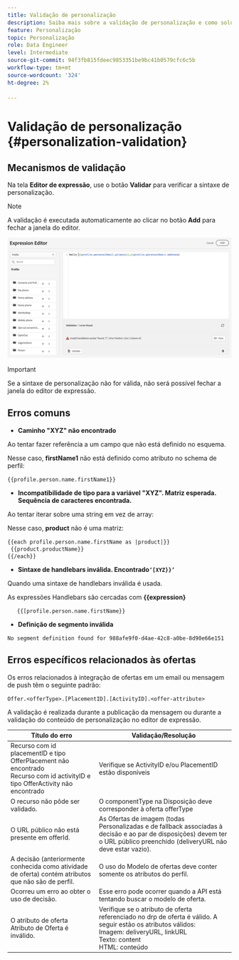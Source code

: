 ```yaml
---
title: Validação de personalização
description: Saiba mais sobre a validação de personalização e como solucionar problemas
feature: Personalização
topic: Personalização
role: Data Engineer
level: Intermediate
source-git-commit: 94f3fb815fdeec9853351be9bc41b0579cfc6c5b
workflow-type: tm+mt
source-wordcount: '324'
ht-degree: 2%

---
```



# Validação de personalização {#personalization-validation}

## Mecanismos de validação

Na tela **Editor de expressão**, use o botão **Validar** para verificar a sintaxe de personalização.

>[!NOTE]
> A validação é executada automaticamente ao clicar no botão **Add** para fechar a janela do editor.


![](assets/perso_validation1.png)

>[!IMPORTANT]
> Se a sintaxe de personalização não for válida, não será possível fechar a janela do editor de expressão.


## Erros comuns

* **Caminho &quot;XYZ&quot; não encontrado**

Ao tentar fazer referência a um campo que não está definido no esquema.

Nesse caso, **firstName1** não está definido como atributo no schema de perfil:

```
{{profile.person.name.firstName1}}
```

* **Incompatibilidade de tipo para a variável &quot;XYZ&quot;. Matriz esperada. Sequência de caracteres encontrada.**

Ao tentar iterar sobre uma string em vez de array:

Nesse caso, **product** não é uma matriz:

```
{{each profile.person.name.firstName as |product|}}
 {{product.productName}}
{{/each}}
```

* **Sintaxe de handlebars inválida. Encontrado`‘[XYZ}}’`**

Quando uma sintaxe de handlebars inválida é usada.

As expressões Handlebars são cercadas com **{{expression}**

```
   {{[profile.person.name.firstName}}
```

* **Definição de segmento inválida**

```
No segment definition found for 988afe9f0-d4ae-42c8-a0be-8d90e66e151
```

## Erros específicos relacionados às ofertas

Os erros relacionados à integração de ofertas em um email ou mensagem de push têm o seguinte padrão:

```
Offer.<offerType>.[PlacementID].[ActivityID].<offer-attribute>
```

A validação é realizada durante a publicação da mensagem ou durante a validação do conteúdo de personalização no editor de expressão.

<table> 
 <thead> 
  <tr> 
   <th> Título do erro<br /> </th> 
   <th> Validação/Resolução <br /> </th> 
  </tr> 
 </thead> 
 <tbody> 
  <tr> 
   <td>Recurso com id placementID e tipo OfferPlacement não encontrado <br/>
Recurso com id activityID e tipo OfferActivity não encontrado<br/></td> 
   <td>Verifique se ActivityID e/ou PlacementID estão disponíveis</td> 
  </tr> 
   <tr> 
   <td>O recurso não pôde ser validado.</td> 
   <td>O componentType na Disposição deve corresponder à oferta offerType</td> 
  </tr> 
   <tr> 
   <td>O URL público não está presente em offerId.</td> 
   <td>As Ofertas de imagem (todas Personalizadas e de fallback associadas à decisão e ao par de disposições) devem ter o URL público preenchido (deliveryURL não deve estar vazio).</td> 
  </tr> 
  <tr> 
   <td>A decisão (anteriormente conhecida como atividade de oferta) contém atributos que não são de perfil.</td> 
   <td>O uso do Modelo de ofertas deve conter somente os atributos do perfil.</td> 
  </tr> 
  <tr> 
   <td>Ocorreu um erro ao obter o uso de decisão.</td> 
   <td>Esse erro pode ocorrer quando a API está tentando buscar o modelo de oferta.</td> 
  </tr>
  <tr> 
   <td>O atributo de oferta Atributo de Oferta é inválido.</td> 
   <td>Verifique se o atributo de oferta referenciado no drp de oferta é válido. A seguir estão os atributos válidos: <br/>
Imagem: deliveryURL, linkURL<br/>
Texto: content<br/>
HTML: conteúdo<br/></td> 
  </tr> 
 </tbody> 
</table>

